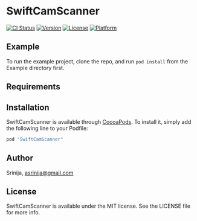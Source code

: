 # SwiftCamScanner

[![CI Status](http://img.shields.io/travis/Srinija/SwiftCamScanner.svg?style=flat)](https://travis-ci.org/Srinija/SwiftCamScanner)
[![Version](https://img.shields.io/cocoapods/v/SwiftCamScanner.svg?style=flat)](http://cocoapods.org/pods/SwiftCamScanner)
[![License](https://img.shields.io/cocoapods/l/SwiftCamScanner.svg?style=flat)](http://cocoapods.org/pods/SwiftCamScanner)
[![Platform](https://img.shields.io/cocoapods/p/SwiftCamScanner.svg?style=flat)](http://cocoapods.org/pods/SwiftCamScanner)

## Example

To run the example project, clone the repo, and run `pod install` from the Example directory first.

## Requirements

## Installation

SwiftCamScanner is available through [CocoaPods](http://cocoapods.org). To install
it, simply add the following line to your Podfile:

```ruby
pod "SwiftCamScanner"
```

## Author

Srinija, asrinija@gmail.com

## License

SwiftCamScanner is available under the MIT license. See the LICENSE file for more info.

